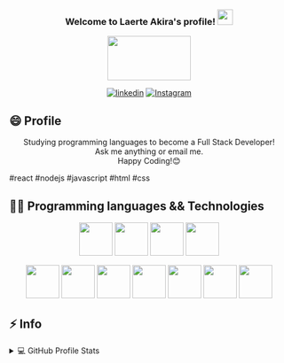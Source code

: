 <h3 align="center">
  Welcome to Laerte Akira's profile!
  <img src="https://media.giphy.com/media/hvRJCLFzcasrR4ia7z/giphy.gif" width="28">
</h3>

<p align="center">
  <img src="https://media4.giphy.com/media/RbDKaczqWovIugyJmW/giphy.gif?cid=ecf05e4775vhg0yzkobgtk7l1r6jigmwqywsxxy10ns26mmz&rid=giphy.gif&ct=g" width="150" height="80">
</p>

<p align="center">
  <a href="https://www.linkedin.com/in/laerte-akira/">
    <img alt="linkedin" title="Access my Linkedin Profile" src="https://img.shields.io/badge/-LinkedIn-blue?style=flat&logo=Linkedin&logoColor=white&link=https://www.linkedin.com/in/laerte-akira/)"/></a> 
  <a href="https://www.instagram.com/laerteakira/">
    <img alt="Instagram" title="Access my Instagram Profile" src="https://img.shields.io/badge/-Instagram-C13584?style=flat&labelColor=C13584&logo=instagram&logoColor=white&link=https://www.instagram.com/laerteakira/"/></a> 
</p>

## 😄 Profile
<p align="center">
Studying programming languages to become a Full Stack Developer!</br>
Ask me anything or email me.</br>
Happy Coding!😊

#react #nodejs #javascript #html #css
</p>

## 👨‍💻 Programming languages && Technologies
<p align="center">
 <img width="60px" src="https://cdn.jsdelivr.net/gh/devicons/devicon/icons/typescript/typescript-original.svg" />
 <img width="60px" src="https://cdn.jsdelivr.net/gh/devicons/devicon/icons/javascript/javascript-original.svg" />
 <img width="60px" src="https://cdn.jsdelivr.net/gh/devicons/devicon/icons/html5/html5-original.svg" />
 <img width="60px" src="https://cdn.jsdelivr.net/gh/devicons/devicon/icons/css3/css3-original.svg" />
</p>
<p align="center">
  <img width="60px" src="https://cdn.jsdelivr.net/gh/devicons/devicon/icons/react/react-original.svg"/>
  <img width="60px" src="https://cdn.jsdelivr.net/gh/devicons/devicon/icons/nodejs/nodejs-plain.svg" />
  <img width="60px" src="https://cdn.jsdelivr.net/gh/devicons/devicon/icons/mongodb/mongodb-original.svg" />
  <img width="60px" src="https://cdn.jsdelivr.net/gh/devicons/devicon/icons/postgresql/postgresql-original.svg" />
  <img width="60px" src="https://cdn.jsdelivr.net/gh/devicons/devicon/icons/docker/docker-original.svg" />
  <img width="60px" src="https://cdn.jsdelivr.net/gh/devicons/devicon/icons/amazonwebservices/amazonwebservices-original-wordmark.svg" />
  <img width="60px" src="https://cdn.jsdelivr.net/gh/devicons/devicon/icons/linux/linux-original.svg" />
</p>

## ⚡ Info

<details>
  <summary>💻 GitHub Profile Stats</summary>
  <div>
  <a href="https://github.com/lalakira123">
  <img  width="400px" src="https://github-readme-stats.vercel.app/api/top-langs/?username=lalakira123&layout=compact&langs_count=7&theme=dracula"/>
  <img  width="400px" src="https://github-readme-stats.vercel.app/api?username=lalakira123&show_icons=true&theme=dracula&include_all_commits=true&count_private=true"/>
  </div>
  <b>Note:</b> Top languages is only a metric of the languages my public code consists of and doesn't reflect experience or skill level. 
</details>
